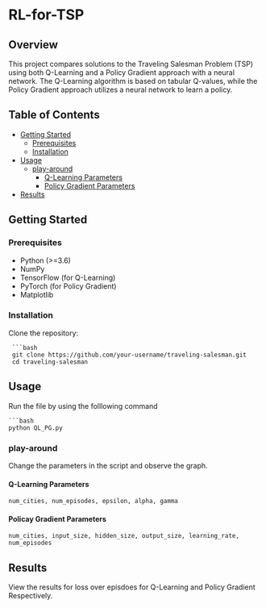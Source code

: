 # RL-for-TSP


## Overview

This project compares solutions to the Traveling Salesman Problem (TSP) using both Q-Learning and a Policy Gradient approach with a neural network. The Q-Learning algorithm is based on tabular Q-values, while the Policy Gradient approach utilizes a neural network to learn a policy.

## Table of Contents

- [Getting Started](#getting-started)
   - [Prerequisites](#prerequisites)
   - [Installation](#installation)
- [Usage](#usage)
   - [play-around](#play-around)
      - [Q-Learning Parameters](#Q-Learning-Parameters)
      - [Policy Gradient Parameters](#Policy-Gradient-Parameters)
- [Results](#results)

## Getting Started

### Prerequisites

- Python (>=3.6)
- NumPy
- TensorFlow (for Q-Learning)
- PyTorch (for Policy Gradient)
- Matplotlib

### Installation

 Clone the repository:

     ```bash
     git clone https://github.com/your-username/traveling-salesman.git
     cd traveling-salesman

## Usage

Run the file by  using the folllowing command

    ```bash
    python QL_PG.py

  ### play-around

  Change the parameters in the script and observe the graph.

  #### Q-Learning Parameters

    num_cities, num_episodes, epsilon, alpha, gamma 

  #### Policay Gradient Parameters

    num_cities, input_size, hidden_size, output_size, learning_rate, num_episodes

## Results

View the results for loss over episdoes for Q-Learning and Policy Gradient Respectively.



